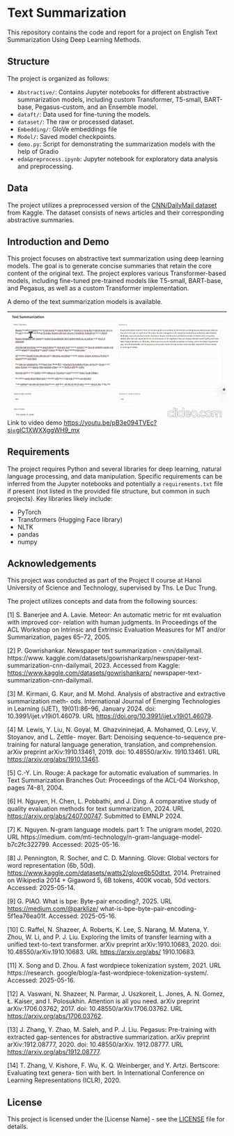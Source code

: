 # Text Summarization

This repository contains the code and report for a project on English Text Summarization Using Deep Learning Methods.

## Structure

The project is organized as follows:

- `Abstractive/`: Contains Jupyter notebooks for different abstractive summarization models, including custom Transformer, T5-small, BART-base, Pegasus-custom, and an Ensemble model.
- `dataft/`: Data used for fine-tuning the models.
- `dataset/`: The raw or processed dataset.
- `Embedding/`: GloVe embeddings file
- `Model/`: Saved model checkpoints.
- `demo.py`: Script for demonstrating the summarization models with the help of Gradio
- `eda&preprocess.ipynb`: Jupyter notebook for exploratory data analysis and preprocessing.

## Data

The project utilizes a preprocessed version of the [CNN/DailyMail dataset](https://www.kaggle.com/datasets/gowrishankarp/newspaper-text-summarization-cnn-dailymail) from Kaggle. The dataset consists of news articles and their corresponding abstractive summaries.

## Introduction and Demo

This project focuses on abstractive text summarization using deep learning models. The goal is to generate concise summaries that retain the core content of the original text. The project explores various Transformer-based models, including fine-tuned pre-trained models like T5-small, BART-base, and Pegasus, as well as a custom Transformer implementation.

A demo of the text summarization models is available.

![Demo Image](Demo/demo.png)
Link to video demo https://youtu.be/pB3e094TVEc?si=glC1XWXXggWH9_mx

## Requirements

The project requires Python and several libraries for deep learning, natural language processing, and data manipulation. Specific requirements can be inferred from the Jupyter notebooks and potentially a `requirements.txt` file if present (not listed in the provided file structure, but common in such projects). Key libraries likely include:

- PyTorch 
- Transformers (Hugging Face library)
- NLTK
- pandas
- numpy

## Acknowledgements

This project was conducted as part of the Project II course at Hanoi University of Science and Technology, supervised by Ths. Le Duc Trung.

The project utilizes concepts and data from the following sources:

[1] S. Banerjee and A. Lavie. Meteor: An automatic metric for mt evaluation with improved cor-
relation with human judgments. In Proceedings of the ACL Workshop on Intrinsic and Extrinsic
Evaluation Measures for MT and/or Summarization, pages 65–72, 2005.

[2] P. Gowrishankar. Newspaper text summarization - cnn/dailymail. https://www.
kaggle.com/datasets/gowrishankarp/newspaper-text-summarization-cnn-dailymail,
2023. Accessed from Kaggle: https://www.kaggle.com/datasets/gowrishankarp/
newspaper-text-summarization-cnn-dailymail.

[3] M. Kirmani, G. Kaur, and M. Mohd. Analysis of abstractive and extractive summarization meth-
ods. International Journal of Emerging Technologies in Learning (iJET), 19(01):86–96, January
2024. doi: 10.3991/ijet.v19i01.46079. URL https://doi.org/10.3991/ijet.v19i01.46079.

[4] M. Lewis, Y. Liu, N. Goyal, M. Ghazvininejad, A. Mohamed, O. Levy, V. Stoyanov, and L. Zettle-
moyer. Bart: Denoising sequence-to-sequence pre-training for natural language generation,
translation, and comprehension. arXiv preprint arXiv:1910.13461, 2019. doi: 10.48550/arXiv.
1910.13461. URL https://arxiv.org/abs/1910.13461.

[5] C.-Y. Lin. Rouge: A package for automatic evaluation of summaries. In Text Summarization
Branches Out: Proceedings of the ACL-04 Workshop, pages 74–81, 2004.

[6] H. Nguyen, H. Chen, L. Pobbathi, and J. Ding. A comparative study of quality evaluation
methods for text summarization, 2024. URL https://arxiv.org/abs/2407.00747. Submitted
to EMNLP 2024.

[7] K. Nguyen. N-gram language models. part 1: The unigram model, 2020. URL https://medium.
com/mti-technology/n-gram-language-model-b7c2fc322799. Accessed: 2025-05-16.

[8] J. Pennington, R. Socher, and C. D. Manning. Glove: Global vectors for word representation
(6b, 50d). https://www.kaggle.com/datasets/watts2/glove6b50dtxt, 2014. Pretrained on
Wikipedia 2014 + Gigaword 5, 6B tokens, 400K vocab, 50d vectors. Accessed: 2025-05-14.

[9] G. PIAO. What is bpe: Byte-pair encoding?, 2025. URL https://medium.com/@parklize/
what-is-bpe-byte-pair-encoding-5f1ea76ea01f. Accessed: 2025-05-16.

[10] C. Raffel, N. Shazeer, A. Roberts, K. Lee, S. Narang, M. Matena, Y. Zhou, W. Li, and P. J. Liu.
Exploring the limits of transfer learning with a unified text-to-text transformer. arXiv preprint
arXiv:1910.10683, 2020. doi: 10.48550/arXiv.1910.10683. URL https://arxiv.org/abs/
1910.10683.

[11] X. Song and D. Zhou. A fast wordpiece tokenization system, 2021. URL https://research.
google/blog/a-fast-wordpiece-tokenization-system/. Accessed: 2025-05-16.

[12] A. Vaswani, N. Shazeer, N. Parmar, J. Uszkoreit, L. Jones, A. N. Gomez, Ł. Kaiser, and
I. Polosukhin. Attention is all you need. arXiv preprint arXiv:1706.03762, 2017. doi:
10.48550/arXiv.1706.03762. URL https://arxiv.org/abs/1706.03762.

[13] J. Zhang, Y. Zhao, M. Saleh, and P. J. Liu. Pegasus: Pre-training with extracted gap-sentences
for abstractive summarization. arXiv preprint arXiv:1912.08777, 2020. doi: 10.48550/arXiv.
1912.08777. URL https://arxiv.org/abs/1912.08777.

[14] T. Zhang, V. Kishore, F. Wu, K. Q. Weinberger, and Y. Artzi. Bertscore: Evaluating text genera-
tion with bert. In International Conference on Learning Representations (ICLR), 2020.

## License

This project is licensed under the [License Name] - see the [LICENSE](LICENSE) file for details.
